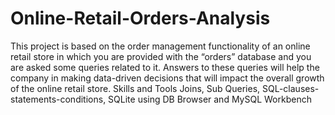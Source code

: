 # Online-Retail-Orders-Analysis
This project is based on the order management functionality of an online retail store in which you are provided with the “orders” database and you are asked some queries related to it. Answers to these queries will help the company in making data-driven decisions that will impact the overall growth of the online retail store.    Skills and Tools  Joins, Sub Queries, SQL-clauses-statements-conditions, SQLite using DB Browser and MySQL Workbench
